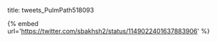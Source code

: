 title: tweets_PulmPath518093

{% embed url='https://twitter.com/sbakhsh2/status/1149022401637883906' %}
